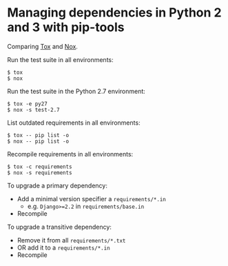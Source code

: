 # Managing dependencies in Python 2 and 3 with pip-tools

Comparing [Tox](https://tox.readthedocs.io/) and [Nox](http://nox.thea.codes/).

Run the test suite in all environments:

```
$ tox
$ nox
```

Run the test suite in the Python 2.7 environment:

```
$ tox -e py27
$ nox -s test-2.7
```

List outdated requirements in all environments:

```
$ tox -- pip list -o
$ nox -- pip list -o
```

Recompile requirements in all environments:

```
$ tox -c requirements
$ nox -s requirements
```

To upgrade a primary dependency:

- Add a minimal version specifier a `requirements/*.in`
    - e.g. `Django>=2.2` in `requirements/base.in`
- Recompile

To upgrade a transitive dependency:

- Remove it from all `requirements/*.txt`
- OR add it to a `requirements/*.in`
- Recompile

